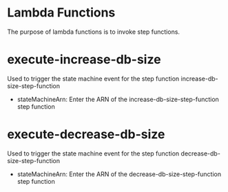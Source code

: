 # Lambda Functions
The purpose of lambda functions is to invoke step functions.

# execute-increase-db-size
Used to trigger the state machine event for the step function increase-db-size-step-function
* stateMachineArn: Enter the ARN of the increase-db-size-step-function step function

# execute-decrease-db-size
Used to trigger the state machine event for the step function decrease-db-size-step-function
* stateMachineArn: Enter the ARN of the decrease-db-size-step-function step function